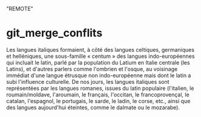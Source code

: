 "REMOTE"
# git_merge_conflits


Les langues italiques formaient, à côté des langues celtiques, germaniques et helléniques, une sous-famille « centum » des langues indo-européennes qui incluait le latin, parlé par la population du Latium en Italie centrale (les Latins), et d'autres parlers comme l'ombrien et l'osque, au voisinage immédiat d'une langue étrusque non indo-européenne mais dont le latin a subi l'influence culturelle. De nos jours, les langues italiques sont représentées par les langues romanes, issues du latin populaire (l'italien, le roumain/moldave, l'aroumain, le français, l'occitan, le francoprovençal, le catalan, l'espagnol, le portugais, le sarde, le ladin, le corse, etc., ainsi que des langues aujourd'hui éteintes, comme le dalmate ou le mozarabe).
